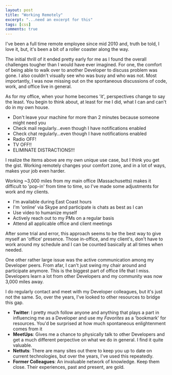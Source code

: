 ```yaml
---
layout: post
title: "Working Remotely"
excerpt: "...need an excerpt for this"
tags: [css]
comments: true
---
```


I've been a full time remote employee since mid 2010 and, truth be told, I love it, but, it's been a bit of a roller coaster along the way.

The initial thrill of it ended pretty early for me as I found the overall challenges tougher than I would have ever imagined. For one, the comfort of being able to walk over to another Developer to discuss problem was gone. I also couldn't visually see who was busy and who was not. Most importantly, I was now missing out on the spontaneous discussions of code, work, and office live in general.

As for my office, when your home becomes 'it', perspectives change to say the least. You begin to think about, at least for me I did, what I can and can't do in my own house.

- Don't leave your machine for more than 2 minutes because someone might need you
- Check mail regularly...even though I have notifications enabled
- Check chat regularly...even though I have notifications enabled
- Radio OFF!
- TV OFF!!
- ELIMINATE DISTRACTIONS!!!

I realize the items above are my own unique use case, but I think you get the gist. Working remotely changes your comfort zone, and in a lot of ways, makes your job even harder.

Working ~3,000 miles from my main office (Massachusetts) makes it difficult to 'pop-in' from time to time, so I've made some adjustments for work and my clients.

- I'm available during East Coast hours
- I'm 'online' via Skype and participate is chats as best as I can
- Use video to humanize myself
- Actively reach out to my PMs on a regular basis
- Attend all applicable office and client meetings

After some trial and error, this approach seems to be the best way to give myself an 'office' presence. Those in-office, and my client's, don't have to work around my schedule and I can be counted basically at all times when needed.

One other rather large issue was the active communication among my Developer peers. From afar, I can't just swing my chair around and participate anymore. This is the biggest part of office life that I miss. Developers learn a lot from other Developers and my community was now 3,000 miles away.

I do regularly contact and meet with my Developer colleagues, but it's just not the same. So, over the years, I've looked to other resources to bridge this gap.

- **Twitter**: I pretty much follow anyone and anything that plays a part in influencing me as a Developer and use my *Favorites* as a 'bookmark' for resources. You'd be surprised at how much spontaneous enlightenment comes from it
- **MeetUps**: Gives me a chance to physically talk to other Developers and get a much different perpective on what we do in general. I find it quite valuable.
- **Nettuts**: There are many sites out there to keep you up to date on current technologies, but over the years, I've used this repeatedly.
- **Former Colleagues**: An invaluable network of knowledge. Keep them close. Their experiences, past and present, are gold.
